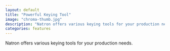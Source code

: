 ```yaml
---
layout: default
title: "Powerful Keying Tool"
image: "chroma-thumb.jpg"
description: "Natron offers various keying tools for your production needs"
categories: features
---
```


Natron offers various keying tools for your production needs.
